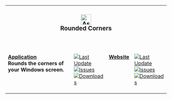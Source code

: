 <table><tr><td colspan="4"><center><h3 align="center"><picture><source srcset="https://raw.githubusercontent.com/RoundedCorners/Application/main/src-tauri/src/Image/32x32.png"><img width="32" alt="Astro" src="https://raw.githubusercontent.com/RoundedCorners/Application/main/src-tauri/src/Image/32x32.png"></picture><br>
Rounded Corners
<br><br></h3></center></td></tr><tr><td valign="top" colspan="1"><br><a href="https://github.com/RoundedCorners/Application" target="_blank"><b>Application</b></a><br><b>Rounds the corners of your Windows screen.<br /></b><br></td><td valign="top" colspan="1"><br><a href="https://github.com/RoundedCorners/Application" target="_blank"><picture><source media="(prefers-color-scheme: dark)" srcset="https://img.shields.io/github/last-commit/RoundedCorners/Application?label=Last%20Updated&#38;color=black&#38;labelColor=black&#38;logoColor=white&#38;logoWidth=0"><source media="(prefers-color-scheme: light)" srcset="https://img.shields.io/github/last-commit/RoundedCorners/Application?label=Last%20Updated&#38;color=white&#38;labelColor=white&#38;logoColor=black&#38;logoWidth=0"><img src="https://img.shields.io/github/last-commit/RoundedCorners/Application?label=Last%20Updated&#38;color=black&#38;labelColor=black&#38;logoColor=white&#38;logoWidth=0" alt="Last Update" title="Last Update"></picture></a><br><a href="https://github.com/RoundedCorners/Application" target="_blank"><picture><source media="(prefers-color-scheme: dark)" srcset="https://img.shields.io/github/issues/RoundedCorners/Application?label=Issues&#38;color=black&#38;labelColor=black&#38;logoColor=white&#38;logoWidth=0"><source media="(prefers-color-scheme: light)" srcset="https://img.shields.io/github/issues/RoundedCorners/Application?label=Issues&#38;color=white&#38;labelColor=white&#38;logoColor=black&#38;logoWidth=0"><img src="https://img.shields.io/github/issues/RoundedCorners/Application?label=Issues&#38;color=black&#38;labelColor=black&#38;logoColor=white&#38;logoWidth=0" alt="Issues" title="Issues"></picture></a><br><a href="https://github.com/RoundedCorners/Application" target="_blank"><picture><source media="(prefers-color-scheme: dark)" srcset="https://img.shields.io/github/downloads/RoundedCorners/Application/total?label=Downloads&#38;color=black&#38;labelColor=black&#38;logoColor=white&#38;logoWidth=0"><source media="(prefers-color-scheme: light)" srcset="https://img.shields.io/github/downloads/RoundedCorners/Application/total?label=Downloads&#38;color=white&#38;labelColor=white&#38;logoColor=black&#38;logoWidth=0"><img src="https://img.shields.io/github/downloads/RoundedCorners/Application/total?label=Downloads&#38;color=black&#38;labelColor=black&#38;logoColor=white&#38;logoWidth=0" alt="Downloads" title="Downloads"></picture></a><br><br></td><td valign="top" colspan="1"><br><a href="https://github.com/RoundedCorners/Website" target="_blank"><b>Website</b></a><br><b></b><br></td><td valign="top" colspan="1"><br><a href="https://github.com/RoundedCorners/Website" target="_blank"><picture><source media="(prefers-color-scheme: dark)" srcset="https://img.shields.io/github/last-commit/RoundedCorners/Website?label=Last%20Updated&#38;color=black&#38;labelColor=black&#38;logoColor=white&#38;logoWidth=0"><source media="(prefers-color-scheme: light)" srcset="https://img.shields.io/github/last-commit/RoundedCorners/Website?label=Last%20Updated&#38;color=white&#38;labelColor=white&#38;logoColor=black&#38;logoWidth=0"><img src="https://img.shields.io/github/last-commit/RoundedCorners/Website?label=Last%20Updated&#38;color=black&#38;labelColor=black&#38;logoColor=white&#38;logoWidth=0" alt="Last Update" title="Last Update"></picture></a><br><a href="https://github.com/RoundedCorners/Website" target="_blank"><picture><source media="(prefers-color-scheme: dark)" srcset="https://img.shields.io/github/issues/RoundedCorners/Website?label=Issues&#38;color=black&#38;labelColor=black&#38;logoColor=white&#38;logoWidth=0"><source media="(prefers-color-scheme: light)" srcset="https://img.shields.io/github/issues/RoundedCorners/Website?label=Issues&#38;color=white&#38;labelColor=white&#38;logoColor=black&#38;logoWidth=0"><img src="https://img.shields.io/github/issues/RoundedCorners/Website?label=Issues&#38;color=black&#38;labelColor=black&#38;logoColor=white&#38;logoWidth=0" alt="Issues" title="Issues"></picture></a><br><a href="https://github.com/RoundedCorners/Website" target="_blank"><picture><source media="(prefers-color-scheme: dark)" srcset="https://img.shields.io/github/downloads/RoundedCorners/Website/total?label=Downloads&#38;color=black&#38;labelColor=black&#38;logoColor=white&#38;logoWidth=0"><source media="(prefers-color-scheme: light)" srcset="https://img.shields.io/github/downloads/RoundedCorners/Website/total?label=Downloads&#38;color=white&#38;labelColor=white&#38;logoColor=black&#38;logoWidth=0"><img src="https://img.shields.io/github/downloads/RoundedCorners/Website/total?label=Downloads&#38;color=black&#38;labelColor=black&#38;logoColor=white&#38;logoWidth=0" alt="Downloads" title="Downloads"></picture></a><br><br></td></tr></table>
